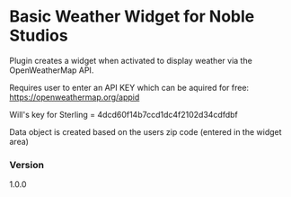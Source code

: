 # Basic Weather Widget for Noble Studios

Plugin creates a widget when activated to display weather via the OpenWeatherMap API.

Requires user to enter an API KEY which can be aquired for free:
https://openweathermap.org/appid

Will's key for Sterling = 4dcd60f14b7ccd1dc4f2102d34cdfdbf

Data object is created based on the users zip code (entered in the widget area)

### Version
1.0.0
